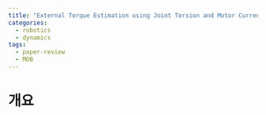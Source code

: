 ```yaml
---
title: "External Torque Estimation using Joint Torsion and Motor Current"
categories:
  - robotics
  - dynamics
tags:
  - paper-review
  - MOB
---
```


# 개요
